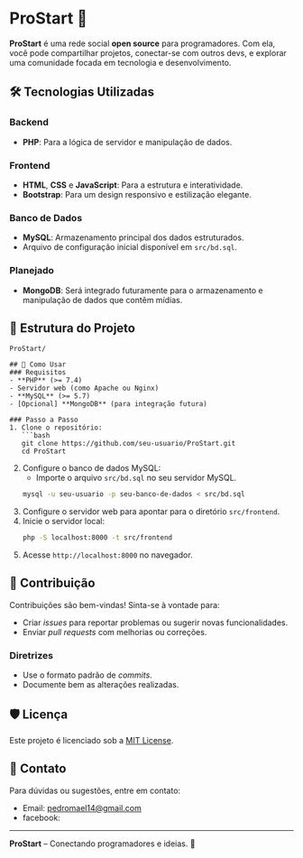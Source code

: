 # ProStart 🚀  
**ProStart** é uma rede social **open source** para programadores. Com ela, você pode compartilhar projetos, conectar-se com outros devs, e explorar uma comunidade focada em tecnologia e desenvolvimento.

## 🛠 Tecnologias Utilizadas  
### Backend  
- **PHP**: Para a lógica de servidor e manipulação de dados.  

### Frontend  
- **HTML**, **CSS** e **JavaScript**: Para a estrutura e interatividade.  
- **Bootstrap**: Para um design responsivo e estilização elegante.  

### Banco de Dados  
- **MySQL**: Armazenamento principal dos dados estruturados.  
- Arquivo de configuração inicial disponível em `src/bd.sql`.  

### Planejado  
- **MongoDB**: Será integrado futuramente para o armazenamento e manipulação de dados que contêm mídias.  

## 📂 Estrutura do Projeto  
```
ProStart/

## 🚀 Como Usar  
### Requisitos  
- **PHP** (>= 7.4)  
- Servidor web (como Apache ou Nginx)  
- **MySQL** (>= 5.7)  
- [Opcional] **MongoDB** (para integração futura)  

### Passo a Passo  
1. Clone o repositório:  
   ```bash
   git clone https://github.com/seu-usuario/ProStart.git
   cd ProStart
   ```
2. Configure o banco de dados MySQL:  
   - Importe o arquivo `src/bd.sql` no seu servidor MySQL.  
   ```bash
   mysql -u seu-usuario -p seu-banco-de-dados < src/bd.sql
   ```
3. Configure o servidor web para apontar para o diretório `src/frontend`.  
4. Inicie o servidor local:  
   ```bash
   php -S localhost:8000 -t src/frontend
   ```
5. Acesse `http://localhost:8000` no navegador.  

## 📜 Contribuição  
Contribuições são bem-vindas! Sinta-se à vontade para:  
- Criar *issues* para reportar problemas ou sugerir novas funcionalidades.  
- Enviar *pull requests* com melhorias ou correções.  

### Diretrizes  
- Use o formato padrão de *commits*.  
- Documente bem as alterações realizadas.  

## 🛡 Licença  
Este projeto é licenciado sob a [MIT License](LICENSE).  

## 📧 Contato  
Para dúvidas ou sugestões, entre em contato:  
- Email: pedromael14@gmail.com  
- facebook:   

---

**ProStart** – Conectando programadores e ideias. 🚀  
```
